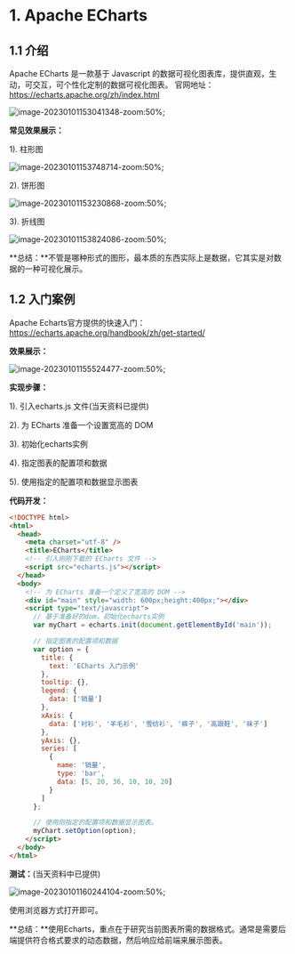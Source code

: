 # 1. Apache ECharts

## 1.1 介绍

Apache ECharts 是一款基于 Javascript 的数据可视化图表库，提供直观，生动，可交互，可个性化定制的数据可视化图表。
官网地址：<https://echarts.apache.org/zh/index.html>

![image-20230101153041348-zoom:50%;](assets/image-20230101153041348.png)

**常见效果展示：**

1). 柱形图

![image-20230101153748714-zoom:50%;](assets/image-20230101153748714.png)

2). 饼形图

![image-20230101153230868-zoom:50%;](assets/image-20230101153230868.png)

3). 折线图

![image-20230101153824086-zoom:50%;](assets/image-20230101153824086.png)

**总结：**不管是哪种形式的图形，最本质的东西实际上是数据，它其实是对数据的一种可视化展示。

## 1.2 入门案例

Apache Echarts官方提供的快速入门：<https://echarts.apache.org/handbook/zh/get-started/>

**效果展示：**

![image-20230101155524477-zoom:50%;](assets/image-20230101155524477.png)

**实现步骤：**

1). 引入echarts.js 文件(当天资料已提供)

2). 为 ECharts 准备一个设置宽高的 DOM

3). 初始化echarts实例

4). 指定图表的配置项和数据

5). 使用指定的配置项和数据显示图表

**代码开发：**

```html
<!DOCTYPE html>
<html>
  <head>
    <meta charset="utf-8" />
    <title>ECharts</title>
    <!-- 引入刚刚下载的 ECharts 文件 -->
    <script src="echarts.js"></script>
  </head>
  <body>
    <!-- 为 ECharts 准备一个定义了宽高的 DOM -->
    <div id="main" style="width: 600px;height:400px;"></div>
    <script type="text/javascript">
      // 基于准备好的dom，初始化echarts实例
      var myChart = echarts.init(document.getElementById('main'));

      // 指定图表的配置项和数据
      var option = {
        title: {
          text: 'ECharts 入门示例'
        },
        tooltip: {},
        legend: {
          data: ['销量']
        },
        xAxis: {
          data: ['衬衫', '羊毛衫', '雪纺衫', '裤子', '高跟鞋', '袜子']
        },
        yAxis: {},
        series: [
          {
            name: '销量',
            type: 'bar',
            data: [5, 20, 36, 10, 10, 20]
          }
        ]
      };

      // 使用刚指定的配置项和数据显示图表。
      myChart.setOption(option);
    </script>
  </body>
</html>
```

**测试：**(当天资料中已提供)

![image-20230101160244104-zoom:50%;](assets/image-20230101160244104.png)

使用浏览器方式打开即可。

**总结：**使用Echarts，重点在于研究当前图表所需的数据格式。通常是需要后端提供符合格式要求的动态数据，然后响应给前端来展示图表。


